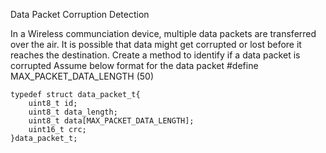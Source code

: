 Data Packet Corruption Detection

In a Wireless communciation device, multiple data packets are transferred over the air.
It is possible that data might get corrupted or lost before it reaches the destination.
Create a method to identify if a data packet is corrupted
Assume below format for the data packet
#define MAX_PACKET_DATA_LENGTH (50)

`````
typedef struct data_packet_t{
    uint8_t id;
    uint8_t data_length;
    uint8_t data[MAX_PACKET_DATA_LENGTH];
    uint16_t crc;
}data_packet_t;

```````
